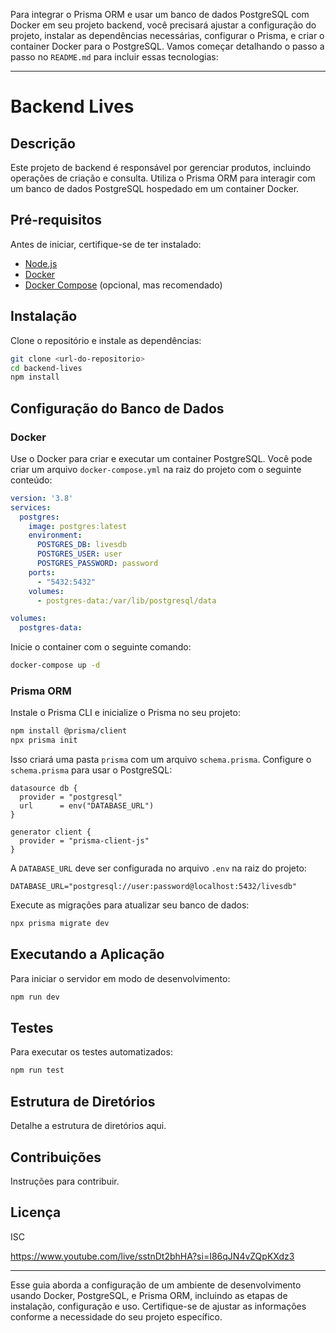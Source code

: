Para integrar o Prisma ORM e usar um banco de dados PostgreSQL com Docker em seu projeto backend, você precisará ajustar a configuração do projeto, instalar as dependências necessárias, configurar o Prisma, e criar o container Docker para o PostgreSQL. Vamos começar detalhando o passo a passo no `README.md` para incluir essas tecnologias:

---

# Backend Lives

## Descrição

Este projeto de backend é responsável por gerenciar produtos, incluindo operações de criação e consulta. Utiliza o Prisma ORM para interagir com um banco de dados PostgreSQL hospedado em um container Docker.

## Pré-requisitos

Antes de iniciar, certifique-se de ter instalado:
- [Node.js](https://nodejs.org/)
- [Docker](https://www.docker.com/)
- [Docker Compose](https://docs.docker.com/compose/install/) (opcional, mas recomendado)

## Instalação

Clone o repositório e instale as dependências:

```bash
git clone <url-do-repositorio>
cd backend-lives
npm install
```

## Configuração do Banco de Dados

### Docker

Use o Docker para criar e executar um container PostgreSQL. Você pode criar um arquivo `docker-compose.yml` na raiz do projeto com o seguinte conteúdo:

```yaml
version: '3.8'
services:
  postgres:
    image: postgres:latest
    environment:
      POSTGRES_DB: livesdb
      POSTGRES_USER: user
      POSTGRES_PASSWORD: password
    ports:
      - "5432:5432"
    volumes:
      - postgres-data:/var/lib/postgresql/data

volumes:
  postgres-data:
```

Inicie o container com o seguinte comando:

```bash
docker-compose up -d
```

### Prisma ORM

Instale o Prisma CLI e inicialize o Prisma no seu projeto:

```bash
npm install @prisma/client
npx prisma init
```

Isso criará uma pasta `prisma` com um arquivo `schema.prisma`. Configure o `schema.prisma` para usar o PostgreSQL:

```prisma
datasource db {
  provider = "postgresql"
  url      = env("DATABASE_URL")
}

generator client {
  provider = "prisma-client-js"
}
```

A `DATABASE_URL` deve ser configurada no arquivo `.env` na raiz do projeto:

```env
DATABASE_URL="postgresql://user:password@localhost:5432/livesdb"
```

Execute as migrações para atualizar seu banco de dados:

```bash
npx prisma migrate dev
```

## Executando a Aplicação

Para iniciar o servidor em modo de desenvolvimento:

```bash
npm run dev
```

## Testes

Para executar os testes automatizados:

```bash
npm run test
```

## Estrutura de Diretórios

Detalhe a estrutura de diretórios aqui.

## Contribuições

Instruções para contribuir.

## Licença

ISC

https://www.youtube.com/live/sstnDt2bhHA?si=I86qJN4vZQpKXdz3

---

Esse guia aborda a configuração de um ambiente de desenvolvimento usando Docker, PostgreSQL, e Prisma ORM, incluindo as etapas de instalação, configuração e uso. Certifique-se de ajustar as informações conforme a necessidade do seu projeto específico.